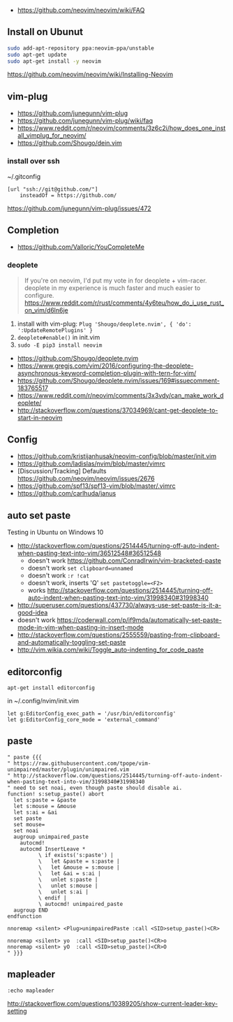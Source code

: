 
- https://github.com/neovim/neovim/wiki/FAQ

## Install on Ubunut

```bash
sudo add-apt-repository ppa:neovim-ppa/unstable
sudo apt-get update
sudo apt-get install -y neovim
```
https://github.com/neovim/neovim/wiki/Installing-Neovim

## vim-plug

- https://github.com/junegunn/vim-plug
- https://github.com/junegunn/vim-plug/wiki/faq
- https://www.reddit.com/r/neovim/comments/3z6c2i/how_does_one_install_vimplug_for_neovim/
- https://github.com/Shougo/dein.vim

### install over ssh

~/.gitconfig

```
[url "ssh://git@github.com/"]                                                   
    insteadOf = https://github.com/
```

https://github.com/junegunn/vim-plug/issues/472

## Completion

- https://github.com/Valloric/YouCompleteMe

### deoplete

> If you're on neovim, I'd put my vote in for deoplete + vim-racer. deoplete in my experience is much faster and much easier to configure.
> https://www.reddit.com/r/rust/comments/4y6teu/how_do_i_use_rust_on_vim/d6ln6je


1. install with vim-plug: `Plug 'Shougo/deoplete.nvim', { 'do': ':UpdateRemotePlugins' }`
2. `deoplete#enable()` in init.vim
3. `sudo -E pip3 install neovim`

- https://github.com/Shougo/deoplete.nvim
- https://www.gregjs.com/vim/2016/configuring-the-deoplete-asynchronous-keyword-completion-plugin-with-tern-for-vim/
- https://github.com/Shougo/deoplete.nvim/issues/169#issuecomment-183765517
- https://www.reddit.com/r/neovim/comments/3x3vdy/can_make_work_deoplete/
- http://stackoverflow.com/questions/37034969/cant-get-deoplete-to-start-in-neovim

## Config

- https://github.com/kristijanhusak/neovim-config/blob/master/init.vim
- https://github.com/ladislas/nvim/blob/master/vimrc
- [Discussion/Tracking] Defaults https://github.com/neovim/neovim/issues/2676
- https://github.com/spf13/spf13-vim/blob/master/.vimrc
- https://github.com/carlhuda/janus

## auto set paste

Testing in Ubuntu on Windows 10

- http://stackoverflow.com/questions/2514445/turning-off-auto-indent-when-pasting-text-into-vim/36512548#36512548
  - doesn't work https://github.com/ConradIrwin/vim-bracketed-paste
  - doesn't work `set clipboard=unnamed`
  - doesn't work `:r !cat`
  - doesn't work, inserts 'Q' `set pastetoggle=<F2>`
  - works http://stackoverflow.com/questions/2514445/turning-off-auto-indent-when-pasting-text-into-vim/31998340#31998340
- http://superuser.com/questions/437730/always-use-set-paste-is-it-a-good-idea
- doesn't work  https://coderwall.com/p/if9mda/automatically-set-paste-mode-in-vim-when-pasting-in-insert-mode
- http://stackoverflow.com/questions/2555559/pasting-from-clipboard-and-automatically-toggling-set-paste
- http://vim.wikia.com/wiki/Toggle_auto-indenting_for_code_paste

## editorconfig

```
apt-get install editorconfig
```

in ~/.config/nvim/init.vim

```
let g:EditorConfig_exec_path = '/usr/bin/editorconfig'
let g:EditorConfig_core_mode = 'external_command'
```

## paste

```
" paste {{{
" https://raw.githubusercontent.com/tpope/vim-unimpaired/master/plugin/unimpaired.vim
" http://stackoverflow.com/questions/2514445/turning-off-auto-indent-when-pasting-text-into-vim/31998340#31998340
" need to set noai, even though paste should disable ai.
function! s:setup_paste() abort
  let s:paste = &paste
  let s:mouse = &mouse
  let s:ai = &ai
  set paste
  set mouse=
  set noai
  augroup unimpaired_paste
    autocmd!
    autocmd InsertLeave *
          \ if exists('s:paste') |
          \   let &paste = s:paste |
          \   let &mouse = s:mouse |
          \   let &ai = s:ai |
          \   unlet s:paste |
          \   unlet s:mouse |
          \   unlet s:ai |
          \ endif |
          \ autocmd! unimpaired_paste
  augroup END
endfunction

nnoremap <silent> <Plug>unimpairedPaste :call <SID>setup_paste()<CR>

nnoremap <silent> yo  :call <SID>setup_paste()<CR>o
nnoremap <silent> yO  :call <SID>setup_paste()<CR>O
" }}}
```

## mapleader

`:echo mapleader`

http://stackoverflow.com/questions/10389205/show-current-leader-key-setting
